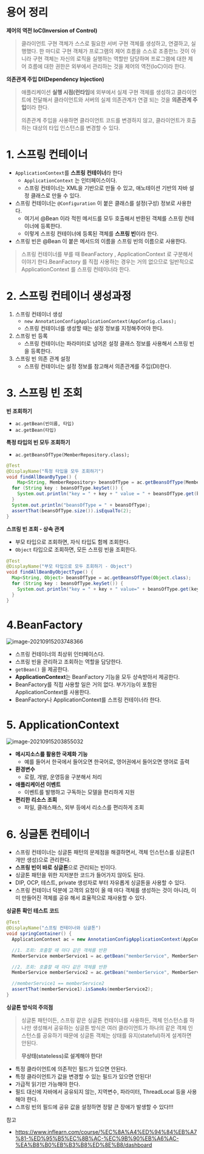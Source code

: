 # 용어 정리

**제어의 역전 IoC(Inversion of Control)**

> 클라이언트 구현 객체가 스스로 필요한 서버 구현 객체를 생성하고, 연결하고, 실행했다. 한 마디로 구현 객체가 프로그램의 제어 흐름을 스스로 조종한느 것이 아니라 구현 객체는 자신의 로직을 실행하는 역할만 담당하며 프로그램에 대한 제어 흐름에 대한 권한은 외부에서 관리하는 것을 제어의 역전(IoC)이라 한다.

**의존관계 주입 DI(Dependency Injection)**

> 애플리케이션 **실행 시점(런타임**에 외부에서 실제 구현 객체를 생성하고 클라이언트에 전달해서 클라이언트와 서버의 실제 의존관계가 연결 되는 것을 **의존관계 주입**이라 한다.
>
> 의존관계 주입을 사용하면 클라이언트 코드를 변경하지 않고, 클라이언트가 호출하는 대상의 타입 인스턴스를 변경할 수 있다.



# 1. 스프링 컨테이너

* `ApplicationContext`를 **스프링 컨테이너**라 한다
  * `ApplicationContext` 는 인터페이스이다.
  * 스프링 컨테이너는 XML을 기반으로 만들 수 있고, 애노테이션 기반의 자바 설정 클래스로 만들 수 있다.
* 스프링 컨테이너는 `@Configuration` 이 붙은  클래스를 설정(구성) 정보로 사용한다. 
  * 여기서 @Bean 이라 적힌 메서드를 모두 호출해서 반환된 객체를 스프링 컨테이너에 등록한다. 
  * 이렇게 스프링 컨테이너에 등록된 객체를 **스프링 빈**이라 한다.
* 스프링 빈은 @Bean 이 붙은 메서드의 이름을 스프링 빈의 이름으로 사용한다.

> 스프링 컨테이너를 부를 때 BeanFactory , ApplicationContext 로 구분해서 이야기 한다.BeanFactory 를 직접 사용하는 경우는 거의 없으므로 일반적으로 ApplicationContext 를 스프링 컨테이너라 한다.

# 2. 스프링 컨테이너 생성과정

1. 스프링 컨테이너 생성
   * `new AnnotationConfigApplicationContext(AppConfig.class);`	
   * 스프링 컨테이너를 생성할 때는 설정 정보를 지정해주어야 한다.					 		 		
2. 스프링 빈 등록
   * 스프링 컨테이너는 파라미터로 넘어온 설정 클래스 정보를 사용해서 스프링 빈을 등록한다.
3. 스프링 빈 의존 관계 설정
   * 스프링 컨테이너는 설정 정보를 참고해서 의존관계를 주입(DI)한다.



# 3. 스프링 빈 조회

**빈 조회하기**

* `ac.getBean(빈이름, 타입)`
* `ac.getBean(타입)`



**특정 타입의 빈 모두 조회하기**

* `ac.getBeansOfType(MemberRepository.class);`

```java
@Test
@DisplayName("특정 타입을 모두 조회하기")
void findAllBeanByType() {
	Map<String, MemberRepository> beansOfType = ac.getBeansOfType(MemberRepository.class);
  for (String key : beansOfType.keySet()) {
    System.out.println("key = " + key + " value = " + beansOfType.get(key));
  }
  System.out.println("beansOfType = " + beansOfType);
  assertThat(beansOfType.size()).isEqualTo(2);
}
```



**스프링 빈 조회 - 상속 관계**

* 부모 타입으로 조회하면, 자식 타입도 함께 조회한다.
* `Object` 타입으로 조회하면, 모든 스프링 빈을 조회한다.

```java
@Test
@DisplayName("부모 타입으로 모두 조회하기 - Object")
void findAllBeanByObjectType() {
  Map<String, Object> beansOfType = ac.getBeansOfType(Object.class);
  for (String key : beansOfType.keySet()) {
    System.out.println("key = " + key + " value=" + beansOfType.get(key));
  }
}
```

# 4.BeanFactory

![image-20210915203748366](bean-factory.png)

* 스프링 컨테이너의 최상위 인터페이스다.
* 스프링 빈을 관리하고 조회하는 역할을 담당한다.
* `getBean()` 을 제공한다.
* **ApplicationContext**는 BeanFactory 기능을 모두 상속받아서 제공한다.
* BeanFactory를 직접 사용할 일은 거의 없다. 부가기능이 포함된 ApplicationContext를 사용한다.
* BeanFactory나 ApplicationContext를 스프링 컨테이너라 한다.



# 5. ApplicationContext

![image-20210915203855032](applcation-context.png)

* **메시지소스를 활용한 국제화 기능**
  * 예를 들어서 한국에서 들어오면 한국어로, 영어권에서 들어오면 영어로 출력 
* **환경변수**
  * 로컬, 개발, 운영등을 구분해서 처리 
* **애플리케이션 이벤트**
  * 이벤트를 발행하고 구독하는 모델을 편리하게 지원
* **편리한 리소스 조회**
  * 파일, 클래스패스, 외부 등에서 리소스를 편리하게 조회



# 6. 싱글톤 컨테이너

* 스프링 컨테이너는 싱글톤 패턴의 문제점을 해결하면서, 객체 인스턴스를 싱글톤(1개만 생성)으로 관리한다.
* **스프링 빈이 바로 싱글톤**으로 관리되는 빈이다.
* 싱글톤 패턴을 위한 지저분한 코드가 들어가지 않아도 된다.
* DIP, OCP, 테스트, private 생성자로 부터 자유롭게 싱글톤을 사용할 수 있다.
* 스프링 컨테이너 덕분에 고객의 요청이 올 때 마다 객체를 생성하는 것이 아니라, 이미 만들어진 객체를 공유 해서 효율적으로 재사용할 수 있다.



**싱글톤 확인 테스트 코드**

```java
@Test
@DisplayName("스프링 컨테이너와 싱글톤")
void springContainer() {
  ApplicationContext ac = new AnnotationConfigApplicationContext(AppConfig.class);

  //1. 조회: 호출할 때 마다 같은 객체를 반환
  MemberService memberService1 = ac.getBean("memberService", MemberService.class);

  //2. 조회: 호출할 때 마다 같은 객체를 반환
  MemberService memberService2 = ac.getBean("memberService", MemberService.class);

  //memberService1 == memberService2
  assertThat(memberService1).isSameAs(memberService2);
}
```



**싱글톤 방식의 주의점**

> 싱글톤 패턴이든, 스프링 같은 싱글톤 컨테이너를 사용하든, 객체 인스턴스를 하나만 생성해서 공유하는 싱글톤 방식은 여러 클라이언트가 하나의 같은 객체 인스턴스를 공유하기 때문에 싱글톤 객체는 상태를 유지(stateful)하게 설계하면 안된다.
>
>  **무상태(stateless)로 설계해야 한다!**

* 특정 클라이언트에 의존적인 필드가 있으면 안된다.
* 특정 클라이언트가 값을 변경할 수 있는 필드가 있으면 안된다!
* 가급적 읽기만 가능해야 한다.
* 필드 대신에 자바에서 공유되지 않는, 지역변수, 파라미터, ThreadLocal 등을 사용해야 한다.
* 스프링 빈의 필드에 공유 값을 설정하면 정말 큰 장애가 발생할 수 있다!!!



참고

* https://www.inflearn.com/course/%EC%8A%A4%ED%94%84%EB%A7%81-%ED%95%B5%EC%8B%AC-%EC%9B%90%EB%A6%AC-%EA%B8%B0%EB%B3%B8%ED%8E%B8/dashboard
